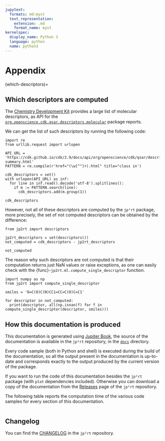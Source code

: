 ```yaml
---
jupytext:
  formats: md:myst
  text_representation:
    extension: .md
    format_name: myst
kernelspec:
  display_name: Python 3
  language: python
  name: python3
---
```


# Appendix

(which-descriptors)=
## Which descriptors are computed

The [Chemistry Development Kit](https://cdk.github.io/) provides a large list of
molecular descriptors, as API for the
[`org.openscience.cdk.qsar.descriptors.molecular`](https://cdk.github.io/cdk/2.9/docs/api/org/openscience/cdk/qsar/descriptors/molecular/package-summary.html)
package reports.

We can get the list of such descriptors by running the following code:

```{code-cell} ipython3
import re
from urllib.request import urlopen

API_URL = 'https://cdk.github.io/cdk/2.9/docs/api/org/openscience/cdk/qsar/descriptors/molecular/package-summary.html'
PATTERN = re.compile(r'href="(\w[^"]+).html" title="class in')

cdk_descriptors = set()
with urlopen(API_URL) as inf:
  for line in inf.read().decode('utf-8').splitlines():
    if m := PATTERN.search(line):
      cdk_descriptors.add(m.group(1))

cdk_descriptors
```

However, not all of these descriptors are computed by the `jp²rt` package, more
precisely, the set of not computed descriptors can be obtained by the
difference:

```{code-cell} ipython3
from jp2rt import descriptors

jp2rt_descriptors = set(descriptors())
not_computed = cdk_descriptors - jp2rt_descriptors

not_computed
```

The reason why such descriptors are not computed is that their computation
returns just NaN values or raise exceptions, as one can easily check with the
{func}`~jp2rt.ml.compute_single_descriptor` function.

```{code-cell} ipython3
import numpy as np 
from jp2rt import compute_single_descriptor

smiles = 'O=C(O)C(N)CC1=CC=C(O)C=C1'

for descriptor in not_computed:
  print(descriptor, all(np.isnan(f) for f in compute_single_descriptor(descriptor, smiles)))
```

## How this documentation is produced

This documentation is generated using [Jupiter Book](https://jupyterbook.org/),
the source of the documentation is available in the `jp²rt` repository, in the
[`docs`](https://github.com/mapio/jp2rt/tree/master/docs) directory.

Every code sample (both in Python and shell) is executed during the build of the
documentation, so all the output present in the documentation is up-to-date and
corresponds exactly to the output produced by the current version of the
package.

If you want to run the code of this documentation besides the `jp²rt` package
(with `plot` dependencies included). Otherwise you can download a copy of the
documentation from the [Releases](https://github.com/mapio/jp2rt/releases) page
of the `jp²rt` repository.

The following table reports the computation time of the various code samples for
every section of this documentation.

```{nb-exec-table}
```

## Changelog

You can find the
[CHANGELOG](https://github.com/mapio/jp2rt/blob/master/CHANGELOG.md) in the
`jp²rt` repository.
